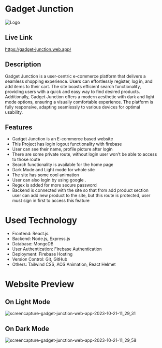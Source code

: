 
# Gadget Junction


![Logo](https://i.ibb.co/sR9dBzj/gj-Favicon.png)


## Live Link

https://gadget-junction.web.app/

## Description
Gadget Junction is a user-centric e-commerce platform that delivers a
seamless shopping experience. Users can effortlessly register, log in, and add
items to their cart. The site boasts efficient search functionality, providing users
with a quick and easy way to find desired products. Additionally, Gadget Junction
offers a modern aesthetic with dark and light mode options, ensuring a visually
comfortable experience. The platform is fully responsive, adapting seamlessly to
various devices for optimal usability.

## Features

- Gadget Junction is an E-commerce based website
- This Project has login logout functionality with firebase
- User can see their name, profile picture after login
- There are some private route, without login user won't be able to access to those route
- Search functionality is available for the home page
- Dark Mode and Light mode for whole site
- The site has some cool animation
- User can also login by using google .
- Regex is added for more secure password
- Backend is connected with the site so that from add product section user can add new product to the site, but this route is protected, user must sign in first to access this feature

# Used Technology
- Frontend: React.js
- Backend: Node.js, Express.js
- Database: MongoDB
- User Authentication: Firebase Authentication
- Deployment: Firebase Hosting
- Version Control: Git, GitHub
- Others: Tailwind CSS, AOS Animation, React Helmet


# Website Preview
## On Light Mode
![screencapture-gadget-junction-web-app-2023-10-21-11_29_31](https://github.com/programming-hero-web-course-4/b8a10-brandshop-client-side-AsibHasanRiyad/assets/137589900/30a26d4e-dd5b-44ba-8f7b-2098ffd2687e)


## On Dark Mode
![screencapture-gadget-junction-web-app-2023-10-21-11_29_58](https://github.com/programming-hero-web-course-4/b8a10-brandshop-client-side-AsibHasanRiyad/assets/137589900/be4bde3b-cab2-4443-9252-2e79aa5e6cdd)
